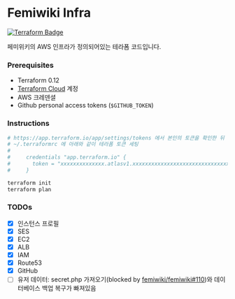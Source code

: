 Femiwiki Infra
========
[![Terraform Badge]][Terraform Cloud Link]

페미위키의 AWS 인프라가 정의되어있는 테라폼 코드입니다.

### Prerequisites
- Terraform 0.12
- [Terraform Cloud] 계정
- AWS 크레덴셜
- Github personal access tokens (`$GITHUB_TOKEN`)

### Instructions
```bash
# https://app.terraform.io/app/settings/tokens 에서 본인의 토큰을 확인한 뒤
# ~/.terraformrc 에 아래와 같이 테라폼 토큰 세팅
#
#     credentials "app.terraform.io" {
#       token = "xxxxxxxxxxxxxx.atlasv1.xxxxxxxxxxxxxxxxxxxxxxxxxxxxxxxxxxxxxxxxxxxxxxxxxxxxxxxxxxxxxxxxxxx"
#     }

terraform init
terraform plan
```

### TODOs
- [x] 인스턴스 프로필
- [x] SES
- [x] EC2
- [x] ALB
- [x] IAM
- [x] Route53
- [x] GitHub
- [ ] 유저 데이터: secret.php 가져오기(blocked by [femiwiki/femiwiki#110](https://github.com/femiwiki/femiwiki/issues/110))와 데이터베이스 백업 복구가 빠져있음

[Terraform Badge]: https://badgen.net/badge/icon/terraform?label&icon=https://unpkg.com/badgen-icons@0.12.0/icons/terraform.svg
[Terraform Cloud Link]: https://app.terraform.io/app/femiwiki/workspaces
[Terraform Cloud]: https://app.terraform.io
